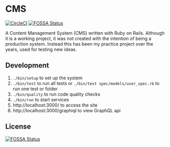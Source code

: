 # CMS

[![CircleCI](https://circleci.com/gh/obduk/cms.svg?style=svg)](https://circleci.com/gh/obduk/cms)
[![FOSSA Status](https://app.fossa.io/api/projects/git%2Bgithub.com%2Fobduk%2Fcms.svg?type=shield)](https://app.fossa.io/projects/git%2Bgithub.com%2Fobduk%2Fcms?ref=badge_shield)

A Content Management System (CMS) written with Ruby on Rails. Although it is a
working project, it was not created with the intention of being a production
system. Instead this has been my practice project over the years, used for
testing new ideas.

## Development

1. `./bin/setup` to set up the system
1. `./bin/test` to run all tests or `./bin/test spec/models/user_spec.rb` to run one test or folder
1. `./bin/quality` to run code quality checks
1. `./bin/run` to start services
1. http://localhost:3000/ to access the site
1. http://localhost:3000/graphiql to view GraphQL api

## License

[![FOSSA Status](https://app.fossa.io/api/projects/git%2Bgithub.com%2Fobduk%2Fcms.svg?type=large)](https://app.fossa.io/projects/git%2Bgithub.com%2Fobduk%2Fcms?ref=badge_large)
